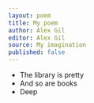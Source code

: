 ```yaml
---
layout: poem
title: My poem
author: Alex Gil
editor: Alex Gil
source: My imagination
published: false
---
```


- The library is pretty
- And so are books
- Deep
